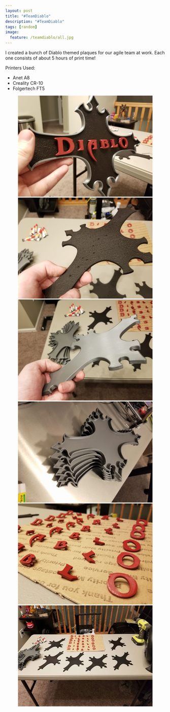 ```yaml
---
layout: post
title: "#TeamDiablo"
description: "#TeamDiablo"
tags: [random]
image:
  feature: /teamdiablo/all.jpg
---
```


I created a bunch of Diablo themed plaques for our agile team at work. Each one consists of about 5 hours of print time!

Printers Used:
* Anet A8
* Creality CR-10
* Folgertech FT5

<figure class="third">
	<a href="/images/teamdiablo/final.jpg"><img src="/images/teamdiablo/final.jpg" alt=""></a>
	<a href="/images/teamdiablo/background.jpg"><img src="/images/teamdiablo/background.jpg" alt=""></a>
	<a href="/images/teamdiablo/shinyjpg.jpg"><img src="/images/teamdiablo/shinyjpg.jpg" alt=""></a>
	<a href="/images/teamdiablo/bunch.jpg"><img src="/images/teamdiablo/bunch.jpg" alt=""></a>
	<a href="/images/teamdiablo/letters.jpg"><img src="/images/teamdiablo/letters.jpg" alt=""></a>
	<a href="/images/teamdiablo/readytoassemble.jpg"><img src="/images/teamdiablo/readytoassemble.jpg" alt=""></a>
</figure>
